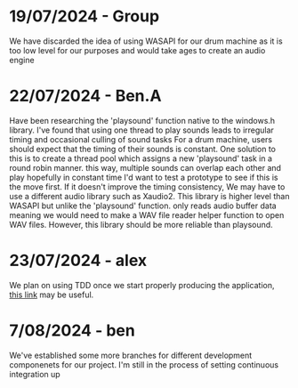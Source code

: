 # 19/07/2024 - Group
We have discarded the idea of using WASAPI for our drum machine as it is too low level for our purposes and would take ages to create an audio engine
# 22/07/2024 - Ben.A
Have been researching the 'playsound' function native to the windows.h library. I've found that using one thread to play sounds leads to irregular timing and occasional culling of sound tasks
For a drum machine, users should expect that the timing of their sounds is constant.
One solution to this is to create a thread pool which assigns a new 'playsound' task in a round robin manner. this way, multiple sounds can overlap each other and play hopefully in constant time
I'd want to test a prototype to see if this is the move first. If it doesn't improve the timing consistency, We may have to use a different audio library such as Xaudio2.
This library is higher level than WASAPI but unlike the 'playsound' function. only reads audio buffer data meaning we would need to make a WAV file reader helper function to open WAV files. 
However, this library should be more reliable than playsound.

# 23/07/2024 - alex
We plan on using TDD once we start properly producing the application, [this link](https://learn.microsoft.com/en-us/visualstudio/test/writing-unit-tests-for-c-cpp?view=vs-2022) may be useful.

# 7/08/2024 - ben
We've established some more branches for different development componenets for our project. I'm still in the process of setting continuous integration up
